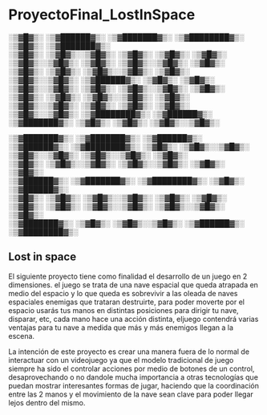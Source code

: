 # ProyectoFinal_LostInSpace

░▒▓█▓▒░ ░▒▓██████▓▒░ ░▒▓███████▓▒░ ░▒▓████████▓▒░ ░▒▓█▓▒░ ░▒▓███████▓▒░  
░▒▓█▓▒░ ░▒▓█▓▒░░▒▓█▓▒░ ░▒▓█▓▒░ ░▒▓█▓▒░ ░▒▓█▓▒░ ░▒▓█▓▒░░▒▓█▓▒░
░▒▓█▓▒░ ░▒▓█▓▒░░▒▓█▓▒░ ░▒▓█▓▒░ ░▒▓█▓▒░ ░▒▓█▓▒░ ░▒▓█▓▒░░▒▓█▓▒░
░▒▓█▓▒░ ░▒▓█▓▒░░▒▓█▓▒░ ░▒▓██████▓▒░ ░▒▓█▓▒░ ░▒▓█▓▒░ ░▒▓█▓▒░░▒▓█▓▒░
░▒▓█▓▒░ ░▒▓█▓▒░░▒▓█▓▒░ ░▒▓█▓▒░ ░▒▓█▓▒░ ░▒▓█▓▒░ ░▒▓█▓▒░░▒▓█▓▒░
░▒▓█▓▒░ ░▒▓█▓▒░░▒▓█▓▒░ ░▒▓█▓▒░ ░▒▓█▓▒░ ░▒▓█▓▒░ ░▒▓█▓▒░░▒▓█▓▒░
░▒▓████████▓▒░ ░▒▓██████▓▒░ ░▒▓███████▓▒░ ░▒▓█▓▒░ ░▒▓█▓▒░ ░▒▓█▓▒░░▒▓█▓▒░

░▒▓███████▓▒░ ░▒▓███████▓▒░ ░▒▓██████▓▒░ ░▒▓██████▓▒░ ░▒▓████████▓▒░
░▒▓█▓▒░ ░▒▓█▓▒░░▒▓█▓▒░ ░▒▓█▓▒░░▒▓█▓▒░ ░▒▓█▓▒░░▒▓█▓▒░ ░▒▓█▓▒░  
░▒▓█▓▒░ ░▒▓█▓▒░░▒▓█▓▒░ ░▒▓█▓▒░░▒▓█▓▒░ ░▒▓█▓▒░ ░▒▓█▓▒░  
 ░▒▓██████▓▒░ ░▒▓███████▓▒░ ░▒▓████████▓▒░ ░▒▓█▓▒░ ░▒▓██████▓▒░  
 ░▒▓█▓▒░ ░▒▓█▓▒░ ░▒▓█▓▒░░▒▓█▓▒░ ░▒▓█▓▒░ ░▒▓█▓▒░  
 ░▒▓█▓▒░ ░▒▓█▓▒░ ░▒▓█▓▒░░▒▓█▓▒░ ░▒▓█▓▒░░▒▓█▓▒░ ░▒▓█▓▒░  
░▒▓███████▓▒░ ░▒▓█▓▒░ ░▒▓█▓▒░░▒▓█▓▒░ ░▒▓██████▓▒░ ░▒▓████████▓▒░

## Lost in space

El siguiente proyecto tiene como finalidad el desarrollo de un juego en 2 dimensiones. el juego se trata de una nave espacial que queda atrapada en medio del espacio y lo que queda es sobrevivir a las oleada de naves espaciales enemigas que trataran destruirte, para poder moverte por el espacio usarás tus manos en distintas posiciones para dirigir tu nave, disparar, etc, cada mano hace una acción distinta, eljuego contendrá varias ventajas para tu nave a medida que más y más enemigos llegan a la escena.

La intención de este proyecto es crear una manera fuera de lo normal de interactuar con un videojuego ya que el modelo tradicional de juego siempre ha sido el controlar acciones por medio de botones de un control, desaprovechando o no dandole mucha importancia a otras tecnologías que puedan mostrar interesantes formas de jugar, haciendo que la coordinación entre las 2 manos y el movimiento de la nave sean clave para poder llegar lejos dentro del mismo.
